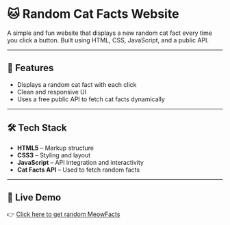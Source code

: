 # 🐱 Random Cat Facts Website

A simple and fun website that displays a new random cat fact every time you click a button. Built using HTML, CSS, JavaScript, and a public API.

---

## 🚀 Features

- Displays a random cat fact with each click
- Clean and responsive UI
- Uses a free public API to fetch cat facts dynamically

---

## 🛠️ Tech Stack

- **HTML5** – Markup structure
- **CSS3** – Styling and layout
- **JavaScript** – API integration and interactivity
- **Cat Facts API** – Used to fetch random facts

---

 ## 🔗 Live Demo

👉 [Click here to get random MeowFacts](https://aditya11ak.github.io/cat-fact-pro/)

